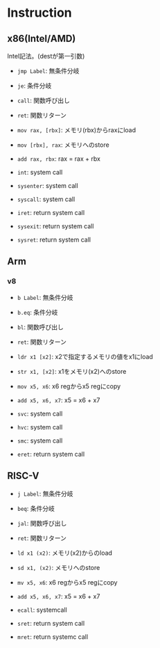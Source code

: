 # Instruction

## x86(Intel/AMD)

Intel記法。(destが第一引数)

- `jmp Label`: 無条件分岐
- `je`: 条件分岐
- `call`: 関数呼び出し
- `ret`: 関数リターン

- `mov rax, [rbx]`: メモリ(rbx)からraxにload
- `mov [rbx], rax`: メモリへのstore

- `add rax, rbx`: rax = rax + rbx

- `int`: system call
- `sysenter`: system call
- `syscall`: system call
- `iret`: return system call
- `sysexit`: return system call
- `sysret`: return system call

## Arm

### v8

- `b Label`: 無条件分岐 
- `b.eq`: 条件分岐
- `bl`: 関数呼び出し
- `ret`: 関数リターン
- `ldr x1 [x2]`: x2で指定するメモリの値をx1にload
- `str x1, [x2]`: x1をメモリ(x2)へのstore
- `mov x5, x6`: x6 regからx5 regにcopy

- `add x5, x6, x7`: x5 = x6 + x7

- `svc`: system call
- `hvc`: system call
- `smc`: system call
- `eret`: return system call


## RISC-V

- `j Label`: 無条件分岐
- `beq`: 条件分岐
- `jal`: 関数呼び出し
- `ret`: 関数リターン
- `ld x1 (x2)`: メモリ(x2)からのload
- `sd x1, (x2)`: メモリへのstore
- `mv x5, x6`: x6 regからx5 regにcopy

- `add x5, x6, x7`: x5 = x6 + x7

- `ecall`: systemcall
- `sret`: return system call
- `mret`: return systemc call
